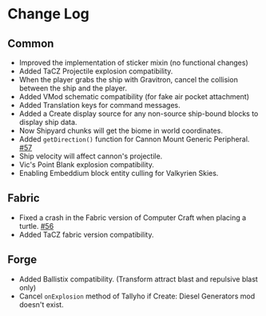 # Change Log
## Common
- Improved the implementation of sticker mixin (no functional changes)
- Added TaCZ Projectile explosion compatibility.
- When the player grabs the ship with Gravitron, cancel the collision between the ship and the player.
- Added VMod schematic compatibility (for fake air pocket attachment)
- Added Translation keys for command messages.
- Added a Create display source for any non-source ship-bound blocks to display ship data.
- Now Shipyard chunks will get the biome in world coordinates.
- Added `getDirection()` function for Cannon Mount Generic Peripheral. [#57](https://github.com/xiewuzhiying/VS-Addition/issues/57)
- Ship velocity will affect cannon's projectile.
- Vic's Point Blank explosion compatibility.
- Enabling Embeddium block entity culling for Valkyrien Skies.
## Fabric
- Fixed a crash in the Fabric version of Computer Craft when placing a turtle. [#56](https://github.com/xiewuzhiying/VS-Addition/issues/56)
- Added TaCZ fabric version compatibility.
## Forge
- Added Ballistix compatibility. (Transform attract blast and repulsive blast only)
- Cancel `onExplosion` method of Tallyho if Create: Diesel Generators mod doesn't exist.